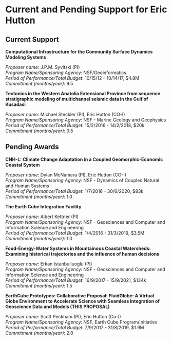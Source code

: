 # Current and Pending Support for Eric Hutton
## Current Support

**Computational Infrastructure for the Community Surface Dynamics Modeling Systems**

*Proposer name*: J.P.M. Syvitski (PI)  
*Program Name/Sponsoring Agency*: NSF/Geoinformatics  
*Period of Performance/Total Budget*: 10/15/12 – 10/14/17, $4.8M  
*Commitment (months/year)*: 9.5  

**Tectonics in the Western Anatolia Extensional Province from sequence stratigraphic modeling of multichannel seismic data in the Gulf of Kusadasi**

*Proposer name*: Michael Steckler (PI), Eric Hutton (CO-I)  
*Program Name/Sponsoring Agency*: NSF - Marine Geology and Geophysics  
*Period of Performance/Total Budget*: 15/2/2016 - 14/2/2018, $20k  
*Commitment (months/year)*: 0.5  

## Pending Awards   

**CNH-L: Climate Change Adaptation in a Coupled Geomorphic-Economic Coastal System**

*Proposer name*: Dylan McNamara (PI), Eric Hutton (CO-I)  
*Program Name/Sponsoring Agency*: NSF - Dynamics of Coupled Natural and Human Systems  
*Period of Performance/Total Budget*: 1/7/2016 - 30/6/2020, $83k  
*Commitment (months/year)*: 1.0  

**The Earth Cube Integration Facility**

*Proposer name*: Albert Kettner (PI)  
*Program Name/Sponsoring Agency*: NSF - Geosciences and Computer and Information Science and Engineering  
*Period of Performance/Total Budget*: 1/4/2016 - 31/3/2019, $3.5M  
*Commitment (months/year)*: 1.0  

**Food-Energy-Water Systems in Mountainous Coastal Watersheds: Examining historical trajectories and the influence of human decisions**

*Proposer name*: Erkan Istanbulluoglu (PI)  
*Program Name/Sponsoring Agency*: NSF - Geosciences and Computer and Information Science and Engineering  
*Period of Performance/Total Budget*: 16/9/2017 - 15/9/2021, $134k  
*Commitment (months/year)*: 1.5  

**EarthCube Prototypes: Collaborative Proposal: FluidGlobe:  A Virtual Globe
Environment to Accelerate Science with Seamless Integration of Geoscience Data
and Models (THIS PROPOSAL)**

*Proposer name*: Scott Peckham (PI), Eric Hutton (Co-I)  
*Program Name/Sponsoring Agency*: NSF, Earth Cube Program/Initiative  
*Period of Performance/Total Budget*: 7/9/2017 - 31/8/2019, $1.9M  
*Commitment (months/year)*: 2.0  
